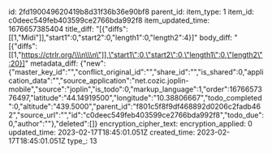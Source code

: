 id: 2fd190049620419b8d31f36b36e90bf8
parent_id: 
item_type: 1
item_id: c0deec549feb403599ce2766bda992f8
item_updated_time: 1676657385404
title_diff: "[{\"diffs\":[[1,\"Midi\"]],\"start1\":0,\"start2\":0,\"length1\":0,\"length2\":4}]"
body_diff: "[{\"diffs\":[[1,\"https://ctrlr.org/\\\n\\\n\"]],\"start1\":0,\"start2\":0,\"length1\":0,\"length2\":20}]"
metadata_diff: {"new":{"master_key_id":"","conflict_original_id":"","share_id":"","is_shared":0,"application_data":"","source_application":"net.cozic.joplin-mobile","source":"joplin","is_todo":0,"markup_language":1,"order":1676657376497,"latitude":"44.14919500","longitude":"10.38806667","todo_completed":0,"altitude":"439.5000","parent_id":"f801c5f8f9df468892d0206c2fadb462","source_url":"","id":"c0deec549feb403599ce2766bda992f8","todo_due":0,"author":""},"deleted":[]}
encryption_cipher_text: 
encryption_applied: 0
updated_time: 2023-02-17T18:45:01.051Z
created_time: 2023-02-17T18:45:01.051Z
type_: 13
